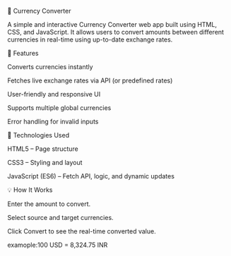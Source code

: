 💱 Currency Converter

A simple and interactive Currency Converter web app built using HTML, CSS, and JavaScript.
It allows users to convert amounts between different currencies in real-time using up-to-date exchange rates.

🚀 Features

Converts currencies instantly

Fetches live exchange rates via API (or predefined rates)

User-friendly and responsive UI

Supports multiple global currencies

Error handling for invalid inputs

🧠 Technologies Used

HTML5 – Page structure

CSS3 – Styling and layout

JavaScript (ES6) – Fetch API, logic, and dynamic updates

💡 How It Works

Enter the amount to convert.

Select source and target currencies.

Click Convert to see the real-time converted value.





examople:100 USD = 8,324.75 INR

